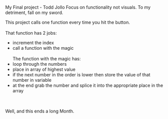 My Final project - Todd Jollo
Focus on functionality not visuals. To my detriment, fall on my sword.

This project calls one function every time you hit the button.
<br/>
<br/>
That function has 2 jobs:<br/>
* increment the index <br/>
* call a function with the magic
<br/><br/>
The function with the magic has:<br/>
* loop through the numbers<br/>
* place in array of highest value<br/>
* if the next number in the order is lower then store the value of that number in variable<br/>
* at the end grab the number and splice it into the appropriate place in the array<br/>
<br/>
<br/>
Well, and this ends a long Month.